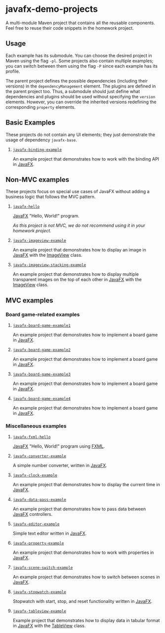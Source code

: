# javafx-demo-projects

A multi-module Maven project that contains all the reusable components. Feel free to reuse their code snippets in the homework project.

## Usage

Each example has its submodule. You can choose the desired project in Maven using the flag `-pl`. Some projects also contain multiple examples; you can switch between them using the flag `-P` since each example has its profile.

The parent project defines the possible dependencies (including their versions) in the `dependencyManagement` element. The plugins are defined in the parent project too. Thus, a submodule should just define what dependencies and plugins should be used without specifying the `version` elements. However, you can override the inherited versions redefining the corresponding `property` elements.

## Basic Examples 

These projects do not contain any UI elements; they just demonstrate the usage of dependency `javafx-base`.

1. [`javafx-binding-example`](./javafx-binding-example/)

    An example project that demonstrates how to work with the binding API in [JavaFX](https://openjfx.io/).


## Non-MVC examples

These projects focus on special use cases of JavaFX without adding a business logic that follows the MVC pattern.

1. [`javafx-hello`](./javafx-hello)

    [JavaFX](https://openjfx.io/) "Hello, World!" program. 
    
    *As this project is not MVC, we do not recommend using it in your homework project.*

1. [`javafx-imageview-example`](./javafx-imageview-example/)

    An example project that demonstrates how to display an image in
[JavaFX](https://openjfx.io/) with the [ImageView](https://openjfx.io/javadoc/20/javafx.graphics/javafx/scene/image/ImageView.html) class.

1. [`javafx-imageview-stacking-example`](./javafx-imageview-stacking-example/)

    An example project that demonstrates how to display multiple transparent images on
the top of each other in [JavaFX](https://openjfx.io/) with the
[ImageView](https://openjfx.io/javadoc/18/javafx.graphics/javafx/scene/image/ImageView.html) class.

## MVC examples

### Board game-related examples

1. [`javafx-board-game-example1`](./javafx-board-game-example1/)

    An example project that demonstrates how to implement a board game in [JavaFX](https://openjfx.io/).

1. [`javafx-board-game-example2`](./javafx-board-game-example2/)

    An example project that demonstrates how to implement a board game in [JavaFX](https://openjfx.io/).

1. [`javafx-board-game-example3`](./javafx-board-game-example3/)

    An example project that demonstrates how to implement a board game in [JavaFX](https://openjfx.io/).

1. [`javafx-board-game-example4`](./javafx-board-game-example4/)

    An example project that demonstrates how to implement a board game in [JavaFX](https://openjfx.io/).

### Miscellaneous examples

1. [`javafx-fxml-hello`](./javafx-fxml-hello/)

    [JavaFX](https://openjfx.io/) "Hello, World!" program using [FXML](https://openjfx.io/javadoc/20/javafx.fxml/javafx/fxml/doc-files/introduction_to_fxml.html).


1. [`javafx-converter-example`](./javafx-converter-example/)

    A simple number converter, written in [JavaFX](https://openjfx.io/).

1. [`javafx-clock-example`](./javafx-clock-example/)

    An example project that demonstrates how to display the current time in [JavaFX](https://openjfx.io/).

1. [`javafx-data-pass-example`](./javafx-data-pass-example/)

    An example project that demonstrates how to pass data between [JavaFX](https://openjfx.io/) controllers.

1. [`javafx-editor-example`](./javafx-editor-example/)

    Simple text editor written in [JavaFX](https://openjfx.io/).

1. [`javafx-property-example`](./javafx-property-example/)

    An example project that demonstrates how to work with properties in [JavaFX](https://openjfx.io/).

1. [`javafx-scene-switch-example`](./javafx-scene-switch-example/)

    An example project that demonstrates how to switch between scenes in [JavaFX](https://openjfx.io/).

1. [`javafx-stopwatch-example`](./javafx-stopwatch-example/)

    Stopwatch with start, stop, and reset functionality written in [JavaFX](https://openjfx.io/).

1. [`javafx-tableview-example`](./javafx-tableview-example/)

    Example project that demonstrates how to display data in tabular format in
[JavaFX](https://openjfx.io/) with the [TableView](https://openjfx.io/javadoc/20/javafx.controls/javafx/scene/control/TableView.html) class.
